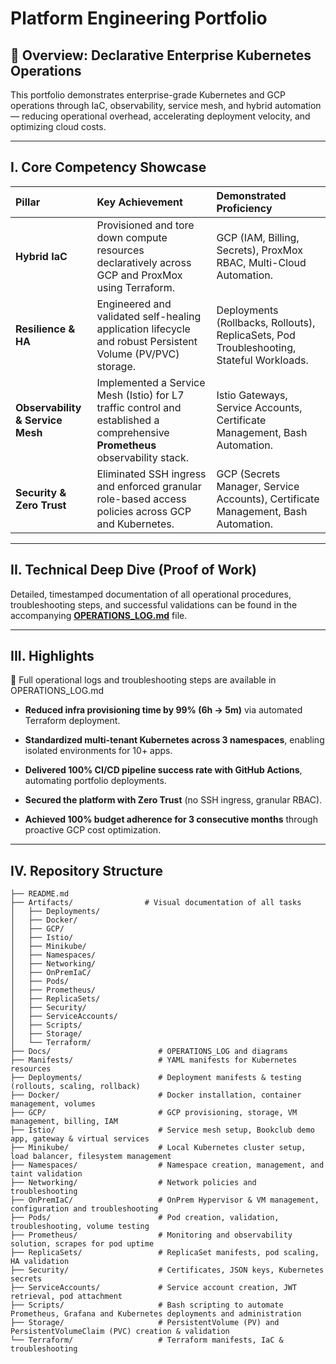 # Platform Engineering Portfolio

## 🚀 Overview: Declarative Enterprise Kubernetes Operations

This portfolio demonstrates enterprise-grade Kubernetes and GCP operations through IaC, observability, service mesh, and hybrid automation — reducing operational overhead, accelerating deployment velocity, and optimizing cloud costs.

---

## I. Core Competency Showcase

| Pillar | Key Achievement | Demonstrated Proficiency |
| :--- | :--- | :--- |
| **Hybrid IaC** | Provisioned and tore down compute resources declaratively across GCP and ProxMox using Terraform. | GCP (IAM, Billing, Secrets), ProxMox RBAC, Multi-Cloud Automation. |
| **Resilience & HA** | Engineered and validated self-healing application lifecycle and robust Persistent Volume (PV/PVC) storage. | Deployments (Rollbacks, Rollouts), ReplicaSets, Pod Troubleshooting, Stateful Workloads. |
| **Observability & Service Mesh** | Implemented a Service Mesh (Istio) for L7 traffic control and established a comprehensive **Prometheus** observability stack. | Istio Gateways, Service Accounts, Certificate Management, Bash Automation. |
| **Security & Zero Trust** | Eliminated SSH ingress and enforced granular role-based access policies across GCP and Kubernetes. | GCP (Secrets Manager, Service Accounts), Certificate Management, Bash Automation. |

---

## II. Technical Deep Dive (Proof of Work)

Detailed, timestamped documentation of all operational procedures, troubleshooting steps, and successful validations can be found in the accompanying **[OPERATIONS_LOG.md](Docs/OPERATIONS_LOG.md)** file.

---

## III. Highlights

📑 Full operational logs and troubleshooting steps are available in OPERATIONS_LOG.md

* **Reduced infra provisioning time by 99% (6h → 5m)** via automated Terraform deployment.

* **Standardized multi-tenant Kubernetes across 3 namespaces**, enabling isolated environments for 10+ apps.

* **Delivered 100% CI/CD pipeline success rate with GitHub Actions**, automating portfolio deployments.

* **Secured the platform with Zero Trust** (no SSH ingress, granular RBAC).

* **Achieved 100% budget adherence for 3 consecutive months** through proactive GCP cost optimization.

---

## IV. Repository Structure
```
├── README.md
├── Artifacts/                # Visual documentation of all tasks
│   ├── Deployments/
│   ├── Docker/
│   ├── GCP/
│   ├── Istio/
│   ├── Minikube/
│   ├── Namespaces/
│   ├── Networking/
│   ├── OnPremIaC/
│   ├── Pods/
│   ├── Prometheus/
│   ├── ReplicaSets/
│   ├── Security/
│   ├── ServiceAccounts/
│   ├── Scripts/
│   ├── Storage/
│   └── Terraform/
├── Docs/                        # OPERATIONS_LOG and diagrams
├── Manifests/                   # YAML manifests for Kubernetes resources
├── Deployments/                 # Deployment manifests & testing (rollouts, scaling, rollback)
├── Docker/                      # Docker installation, container management, volumes
├── GCP/                         # GCP provisioning, storage, VM management, billing, IAM
├── Istio/                       # Service mesh setup, Bookclub demo app, gateway & virtual services
├── Minikube/                    # Local Kubernetes cluster setup, load balancer, filesystem management
├── Namespaces/                  # Namespace creation, management, and taint validation
├── Networking/                  # Network policies and troubleshooting
├── OnPremIaC/                   # OnPrem Hypervisor & VM management, configuration and troubleshooting
├── Pods/                        # Pod creation, validation, troubleshooting, volume testing
├── Prometheus/                  # Monitoring and observability solution, scrapes for pod uptime
├── ReplicaSets/                 # ReplicaSet manifests, pod scaling, HA validation
├── Security/                    # Certificates, JSON keys, Kubernetes secrets
├── ServiceAccounts/             # Service account creation, JWT retrieval, pod attachment
├── Scripts/                     # Bash scripting to automate Prometheus, Grafana and Kubernetes deployments and administration
├── Storage/                     # PersistentVolume (PV) and PersistentVolumeClaim (PVC) creation & validation
└── Terraform/                   # Terraform manifests, IaC & troubleshooting
```
